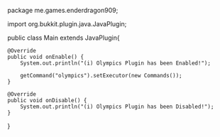 package me.games.enderdragon909;

import org.bukkit.plugin.java.JavaPlugin;

public class Main extends JavaPlugin{
	
	@Override
	public void onEnable() {
		System.out.println("(i) Olympics Plugin has been Enabled!");
		
		getCommand("olympics").setExecutor(new Commands());
	}
	
	@Override
	public void onDisable() {
		System.out.println("(i) Olympics Plugin has been Disabled!");
	}

}
